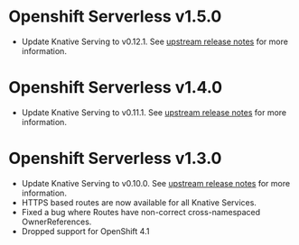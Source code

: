 # Openshift Serverless v1.5.0

- Update Knative Serving to v0.12.1. See
  [upstream release notes](https://github.com/knative/serving/releases/tag/v0.12.1)
  for more information.

# Openshift Serverless v1.4.0

- Update Knative Serving to v0.11.1. See
  [upstream release notes](https://github.com/knative/serving/releases/tag/v0.11.1)
  for more information.

# Openshift Serverless v1.3.0

- Update Knative Serving to v0.10.0. See
  [upstream release notes](https://github.com/knative/serving/releases/tag/v0.10.0)
  for more information.
- HTTPS based routes are now available for all Knative Services.
- Fixed a bug where Routes have non-correct cross-namespaced OwnerReferences.
- Dropped support for OpenShift 4.1
